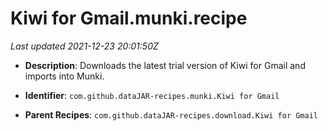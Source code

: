 # Kiwi for Gmail.munki.recipe

_Last updated 2021-12-23 20:01:50Z_

- **Description**: Downloads the latest trial version of Kiwi for Gmail and imports into Munki.

- **Identifier**: `com.github.dataJAR-recipes.munki.Kiwi for Gmail`

- **Parent Recipes**: `com.github.dataJAR-recipes.download.Kiwi for Gmail`
